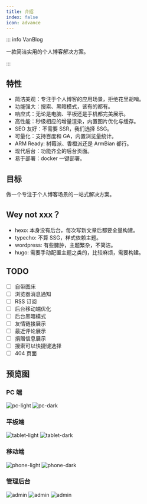 ```yaml
---
title: 介绍
index: false
icon: advance
---
```


::: info VanBlog

一款简洁实用的个人博客解决方案。

:::

<!-- more -->

## 特性

- 简洁美观：专注于个人博客的应用场景，拒绝花里胡哨。
- 功能强大：搜索、黑暗模式，该有的都有。
- 响应式：无论是电脑、平板还是手机都完美展示。
- 高性能：秒级相应的增量渲染，内置图片优化与缓存。
- SEO 友好：不需要 SSR，我们选择 SSG。
- 可量化：支持百度和 GA，内置浏览量统计。
- ARM Ready: 树莓派、香橙派还是 ArmBian 都行。
- 现代后台：功能齐全的后台页面。
- 易于部署：docker 一键部署。

## 目标

做一个专注于个人博客场景的一站式解决方案。

## Wey not xxx？

- hexo: 本身没有后台，每次写新文章后都要全量构建。
- typecho: 不算 SSG，样式依赖主题。
- wordpress: 有些臃肿，主题繁杂，不简洁。
- hugo: 需要手动配置主题之类的，比较麻烦，需要构建。

## TODO

- [ ] 自带图床
- [ ] 浏览器消息通知
- [ ] RSS 订阅
- [ ] 后台移动端优化
- [ ] 后台黑暗模式
- [ ] 友情链接展示
- [ ] 最近评论展示
- [ ] 捐赠信息展示
- [ ] 搜索可以快捷键选择
- [ ] 404 页面

## 预览图

### PC 端

![pc-light](./assets/desktop-light.png)
![pc-dark](./assets/desktop-dark.png)

### 平板端

![tablet-light](./assets/tablet-light.png)
![tablet-dark](./assets/tablet-dark.png)

### 移动端

![phone-light](./assets/phone-light.png)
![phone-dark](./assets/phone-dark.png)

### 管理后台

![admin](./assets/admin-welcome.png)
![admin](./assets/admin-editor.png)
![admin](./assets/admin-setting.png)

